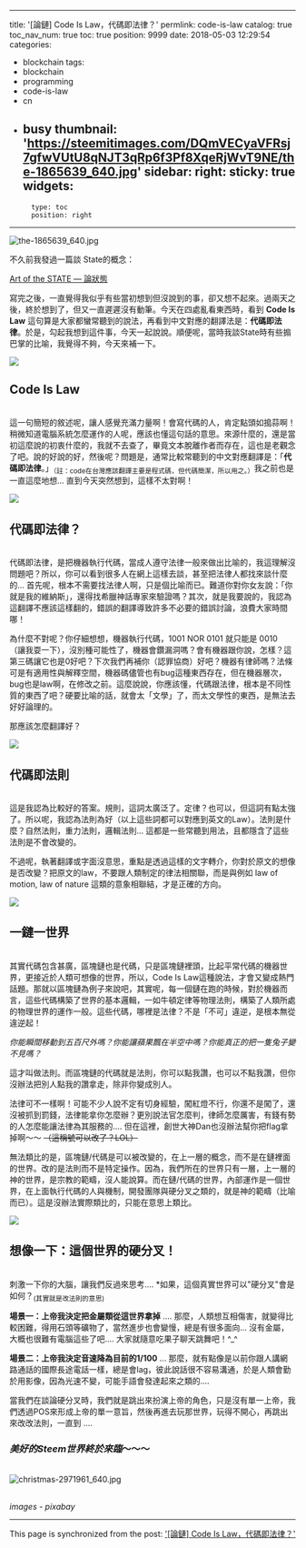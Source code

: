 
---
title: '[論鏈] Code Is Law，代碼即法律？'
permlink: code-is-law
catalog: true
toc_nav_num: true
toc: true
position: 9999
date: 2018-05-03 12:29:54
categories:
- blockchain
tags:
- blockchain
- programming
- code-is-law
- cn
- busy
thumbnail: 'https://steemitimages.com/DQmVECyaVFRsj7gfwVUtU8qNJT3qRp6f3Pf8XqeRjWvT9NE/the-1865639_640.jpg'
sidebar:
    right:
        sticky: true
widgets:
    -
        type: toc
        position: right
---


![the-1865639_640.jpg](https://steemitimages.com/DQmVECyaVFRsj7gfwVUtU8qNJT3qRp6f3Pf8XqeRjWvT9NE/the-1865639_640.jpg)

不久前我發過一篇談 State的概念：

[Art of the STATE — 論狀態](https://steemit.com/state/@deanliu/art-of-the-state)

寫完之後，一直覺得我似乎有些當初想到但沒說到的事，卻又想不起來。過兩天之後，終於想到了，但又一直遲遲沒有動筆。今天在四處亂看東西時，看到 **Code Is Law** 這句算是大家都蠻常聽到的說法，再看到中文對應的翻譯法是：**代碼即法律**。於是，勾起我想到這件事，今天一起說說。順便呢，當時我談State時有些搧巴掌的比喻，我覺得不夠，今天來補一下。

![](https://steemitimages.com/300x600/https://steemitimages.com/DQmQrMZbsDz69zCXip9wnaFF2wocvbKg9ckTSqArMC7fXUq/code-1839406_640.jpg)

## Code Is Law

<br>這一句簡短的敘述呢，讓人感覺充滿力量啊！會寫代碼的人，肯定點頭如搗蒜啊！稍微知道電腦系統怎麼運作的人呢，應該也懂這句話的意思。來源什麼的，還是當初這麼說的初衷什麼的，我就不去查了，畢竟文本脫離作者而存在，這也是老觀念了吧。說的好說的好，然後呢？問題是，通常比較常聽到的中文對應翻譯是：「**代碼即法律**。」<sub>（註：code在台灣應該翻譯主要是程式碼，但代碼簡潔，所以用之。）</sub>我之前也是一直這麼地想... 直到今天突然想到，這樣不太對啊！

![](https://steemitimages.com/300x600/https://steemitimages.com/DQmPCNJ1tC7d5HLodUR2sf2HVBg5qwpQNeHsPdtbtungVyH/lady-justice-2388500_640.jpg)

## 代碼即法律？

<br>代碼即法律，是把機器執行代碼，當成人遵守法律一般來做出比喻的，我這理解沒問題吧？所以，你可以看到很多人在網上這樣去談，甚至把法律人都找來談什麼的... 首先呢，根本不需要找法律人啊，只是個比喻而已。難道你對你女友說：「你就是我的維納斯」，還得找希臘神話專家來驗證嗎？其次，就是我要說的，我認為這翻譯不應該這樣翻的，錯誤的翻譯導致許多不必要的錯誤討論，浪費大家時間哪！

為什麼不對呢？你仔細想想，機器執行代碼，1001 NOR 0101 就只能是 0010 （讓我耍一下），沒別種可能性了，機器會鑽漏洞嗎？會有機器跟你說，怎樣？這第三碼讓它也是0好吧？下次我們再補你（認罪協商）好吧？機器有律師嗎？法條可是有適用性與解釋空間，機器碼儘管也有bug這種東西存在，但在機器層次，bug也是law啊，在修改之前。這麼說說，你應該懂，代碼跟法律，根本是不同性質的東西了吧？硬要比喻的話，就會太「文學」了，而太文學性的東西，是無法去好好論理的。

那應該怎麼翻譯好？

![](https://steemitimages.com/300x600/https://steemitimages.com/DQmdq496dvcHvxTuutkkCJc6v96ao7HCiPiw9iTELfdWwG9/newtons-2891856_640.jpg)

## 代碼即法則

<br>這是我認為比較好的答案。規則，這詞太廣泛了。定律？也可以，但這詞有點太強了。所以呢，我認為法則為好（以上這些詞都可以對應到英文的Law）。法則是什麼？自然法則，重力法則，邏輯法則... 這都是一些常聽到用法，且都隱含了這些法則是不會改變的。

不過呢，執著翻譯或字面沒意思，重點是透過這樣的文字轉介，你對於原文的想像是否改變？把原文的law，不要跟人類制定的律法相關聯，而是與例如 law of motion, law of nature 這類的意象相聯結，才是正確的方向。

![](https://steemitimages.com/300x600/https://steemitimages.com/DQmPqEpfWWsiz8Hr6cHSqvbgTFZaaSDEF65weA9uS9vstrG/earth-1617121_640.jpg)

## 一鏈一世界

<br>其實代碼包含甚廣，區塊鏈也是代碼，只是區塊鏈裡頭，比起平常代碼的機器世界，更接近於人類可想像的世界，所以，Code Is Law這種說法，才會又變成熱門話題。那就以區塊鏈為例子來說吧，其實呢，每一個鏈在跑的時候，對於機器而言，這些代碼構築了世界的基本邏輯，一如牛頓定律等物理法則，構築了人類所處的物理世界的運作一般。這些代碼，哪裡是法律？不是「不可」違逆，是根本無從違逆起！

*你能瞬間移動到五百尺外嗎？你能讓蘋果飄在半空中嗎？你能真正的把一隻兔子變不見嗎？*

這才叫做法則。而區塊鏈的代碼就是法則，你可以點我讚，也可以不點我讚，但你沒辦法把別人點我的讚拿走，除非你變成別人。

法律可不一樣啊！可能不少人說不定有切身經驗，闖紅燈不行，你還不是闖了，還沒被抓到罰錢，法律能拿你怎麼辦？更別說法官怎麼判，律師怎麼厲害，有錢有勢的人怎麼能讓法律為其服務的.... 但在這裡，創世大神Dan也沒辦法幫你把flag拿掉啊～～ <del>（這稱號可以改了？LOL）</del>

無法類比的是，區塊鏈/代碼是可以被改變的，在上一層的概念，而不是在鏈裡面的世界。改的是法則而不是特定操作。因為，我們所在的世界只有一層，上一層的神的世界，是宗教的範疇，沒人能說算。而在鏈/代碼的世界，內部運作是一個世界，在上面執行代碼的人與機制，開發團隊與硬分叉之類的，就是神的範疇（比喻而已）。這是沒辦法實際類比的，只能在意思上類比。

![](https://steemitimages.com/300x600/https://steemitimages.com/DQmUUch3JKpxszKRbUefZk3RAQKULnHh2JypWe3KZnASvKj/fee-3041679_640.jpg)

## 想像一下：這個世界的硬分叉！

<br>刺激一下你的大腦，讓我們反過來思考.... *如果，這個真實世界可以"硬分叉"會是如何？<sub>(其實就是改法則的意思)</sub>

**場景一：上帝我決定把金屬類從這世界拿掉** .... 那麼，人類想互相傷害，就變得比較困難，得用石頭等礦物了，當然進步也會變慢，總是有很多面向...  沒有金屬，大概也很難有電腦這些了吧.... 大家就隨意吃果子聊天跳舞吧！^_^

**場景二：上帝我決定音速降為目前的1/100** ... 那麼，就有點像是以前你跟人講網路通話的國際長途電話一樣，總是會lag，彼此說話很不容易溝通，於是人類會勤於用影像，因為光速不變，可能手語會發達起來之類的....

當我們在談論硬分叉時，我們就是跳出來扮演上帝的角色，只是沒有單一上帝，我們透過POS來形成上帝的單一意旨，然後再進去玩那世界，玩得不開心，再跳出來改改法則，一直到 ....

### *美好的Steem世界終於來臨*～～～ 

<br>![christmas-2971961_640.jpg](https://steemitimages.com/DQmdUodYhJMxP8xe1FCph3DTt2Cpu52oLcxn6Mi9NfpdNce/christmas-2971961_640.jpg)

<br>*images - pixabay*


- - -

This page is synchronized from the post: ['[論鏈] Code Is Law，代碼即法律？'](https://steemit.com/@deanliu/code-is-law)
